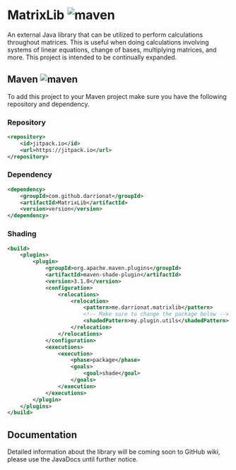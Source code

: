 # MatrixLib ![maven](https://img.shields.io/github/v/release/Darrionat/MatrixLib)

An external Java library that can be utilized to perform calculations throughout matrices. This is useful when doing
calculations involving systems of linear equations, change of bases, multiplying matrices, and more. This project is
intended to be continually expanded.

## Maven ![maven](https://img.shields.io/github/v/release/Darrionat/MatrixLib)

To add this project to your Maven project make sure you have the following repository and dependency.

### Repository

```xml
<repository>
    <id>jitpack.io</id>
    <url>https://jitpack.io</url>
</repository>
```

### Dependency

```xml
<dependency>
    <groupId>com.github.darrionat</groupId>
    <artifactId>MatrixLib</artifactId>
    <version>version</version>
</dependency>
```

### Shading

```xml
<build>
    <plugins>
        <plugin>
            <groupId>org.apache.maven.plugins</groupId>
            <artifactId>maven-shade-plugin</artifactId>
            <version>3.1.0</version>
            <configuration>
                <relocations>
                    <relocation>
                        <pattern>me.darrionat.matrixlib</pattern>
                        <!-- Make sure to change the package below -->
                        <shadedPattern>my.plugin.utils</shadedPattern>
                    </relocation>
                </relocations>
            </configuration>
            <executions>
                <execution>
                    <phase>package</phase>
                    <goals>
                        <goal>shade</goal>
                    </goals>
                </execution>
            </executions>
        </plugin>
    </plugins>
</build>
```

## Documentation

Detailed information about the library will be coming soon to GitHub wiki, please use the JavaDocs until further notice.